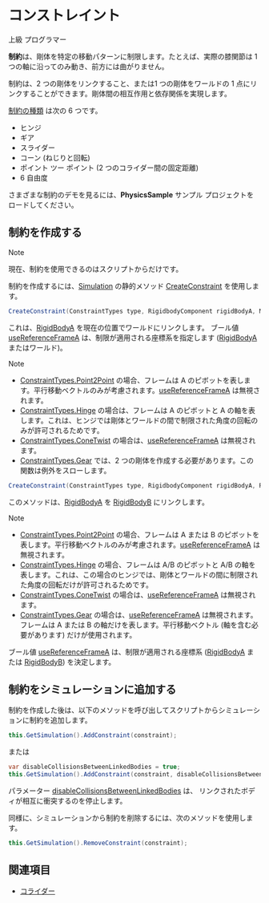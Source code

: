 # コンストレイント

<div class="doc-incomplete"/>

<span class="label label-doc-level">上級</span>
<span class="label label-doc-audience">プログラマー</span>

**制約**は、剛体を特定の移動パターンに制限します。たとえば、実際の膝関節は 1 つの軸に沿ってのみ動き、前方には曲がりません。

制約は、2 つの剛体をリンクすること、または1 つの剛体をワールドの 1 点にリンクすることができます。剛体間の相互作用と依存関係を実現します。

[制約の種類](xref:Stride.Physics.ConstraintTypes) は次の 6 つです。

* ヒンジ
* ギア
* スライダー
* コーン (ねじりと回転)
* ポイント ツー ポイント (2 つのコライダー間の固定距離)
* 6 自由度

さまざまな制約のデモを見るには、**PhysicsSample** サンプル プロジェクトをロードしてください。

## 制約を作成する

> [!NOTE]
> 現在、制約を使用できるのはスクリプトからだけです。

制約を作成するには、[Simulation](xref:Stride.Physics.Simulation) の静的メソッド [CreateConstraint](xref:Stride.Physics.Simulation.CreateConstraint\(Stride.Physics.ConstraintTypes,Stride.Physics.RigidbodyComponent,Stride.Core.Mathematics.Matrix,System.Boolean\)) を使用します。

```cs
CreateConstraint(ConstraintTypes type, RigidbodyComponent rigidBodyA, Matrix frameA, bool useReferenceFrameA);
```

これは、[RigidBodyA](xref:Stride.Physics.Constraint.RigidBodyA) を現在の位置でワールドにリンクします。
ブール値 [useReferenceFrameA](xref:Stride.Physics.Simulation.CreateConstraint\(Stride.Physics.ConstraintTypes,Stride.Physics.RigidbodyComponent,Stride.Core.Mathematics.Matrix,System.Boolean\)) は、制限が適用される座標系を指定します ([RigidBodyA](xref:Stride.Physics.Constraint.RigidBodyA) またはワールド)。

> [!NOTE]
> * [ConstraintTypes.Point2Point](xref:Stride.Physics.ConstraintTypes) の場合、フレームは A のピボットを表します。平行移動ベクトルのみが考慮されます。[useReferenceFrameA](xref:Stride.Physics.Simulation.CreateConstraint\(Stride.Physics.ConstraintTypes,Stride.Physics.RigidbodyComponent,Stride.Core.Mathematics.Matrix,System.Boolean\)) は無視されます。
> * [ConstraintTypes.Hinge](xref:Stride.Physics.ConstraintTypes) の場合は、フレームは A のピボットと A の軸を表します。これは、ヒンジでは剛体とワールドの間で制限された角度の回転のみが許可されるためです。
> * [ConstraintTypes.ConeTwist](xref:Stride.Physics.ConstraintTypes) の場合は、[useReferenceFrameA](xref:Stride.Physics.Simulation.CreateConstraint\(Stride.Physics.ConstraintTypes,Stride.Physics.RigidbodyComponent,Stride.Core.Mathematics.Matrix,System.Boolean\)) は無視されます。
> * [ConstraintTypes.Gear](xref:Stride.Physics.ConstraintTypes) では、2 つの剛体を作成する必要があります。この関数は例外をスローします。

```cs
CreateConstraint(ConstraintTypes type, RigidbodyComponent rigidBodyA, RigidbodyComponent rigidBodyB, Matrix frameA, Matrix frameB, bool useReferenceFrameA)
```

このメソッドは、[RigidBodyA](xref:Stride.Physics.Constraint.RigidBodyA) を [RigidBodyB](xref:Stride.Physics.Constraint.RigidBodyB) にリンクします。

> [!NOTE]
> * [ConstraintTypes.Point2Point](xref:Stride.Physics.ConstraintTypes) の場合、フレームは A または B のピボットを表します。平行移動ベクトルのみが考慮されます。[useReferenceFrameA](xref:Stride.Physics.Simulation.CreateConstraint\(Stride.Physics.ConstraintTypes,Stride.Physics.RigidbodyComponent,Stride.Core.Mathematics.Matrix,System.Boolean\)) は無視されます。
> * [ConstraintTypes.Hinge](xref:Stride.Physics.ConstraintTypes) の場合、フレームは A/B のピボットと A/B の軸を表します。これは、この場合のヒンジでは、剛体とワールドの間に制限された角度の回転だけが許可されるためです。
> * [ConstraintTypes.ConeTwist](xref:Stride.Physics.ConstraintTypes) の場合は、[useReferenceFrameA](xref:Stride.Physics.Simulation.CreateConstraint\(Stride.Physics.ConstraintTypes,Stride.Physics.RigidbodyComponent,Stride.Core.Mathematics.Matrix,System.Boolean\)) は無視されます。
> * [ConstraintTypes.Gear](xref:Stride.Physics.ConstraintTypes) の場合は、[useReferenceFrameA](xref:Stride.Physics.Simulation.CreateConstraint\(Stride.Physics.ConstraintTypes,Stride.Physics.RigidbodyComponent,Stride.Core.Mathematics.Matrix,System.Boolean\)) は無視されます。フレームは A または B の軸だけを表します。平行移動ベクトル (軸を含む必要があります) だけが使用されます。

ブール値 [useReferenceFrameA](xref:Stride.Physics.Simulation.CreateConstraint\(Stride.Physics.ConstraintTypes,Stride.Physics.RigidbodyComponent,Stride.Core.Mathematics.Matrix,System.Boolean\)) は、制限が適用される座標系 ([RigidBodyA](xref:Stride.Physics.Constraint.RigidBodyA) または [RigidBodyB](xref:Stride.Physics.Constraint.RigidBodyB)) を決定します。

## 制約をシミュレーションに追加する

制約を作成した後は、以下のメソッドを呼び出してスクリプトからシミュレーションに制約を追加します。

```cs
this.GetSimulation().AddConstraint(constraint);
```

または

```cs
var disableCollisionsBetweenLinkedBodies = true;
this.GetSimulation().AddConstraint(constraint, disableCollisionsBetweenLinkedBodies);
```

パラメーター [disableCollisionsBetweenLinkedBodies](xref:Stride.Physics.Simulation.AddConstraint\(Stride.Physics.Constraint,System.Boolean\)) は、
 リンクされたボディが相互に衝突するのを停止します。

同様に、シミュレーションから制約を削除するには、次のメソッドを使用します。

```cs
this.GetSimulation().RemoveConstraint(constraint);
```

## 関連項目

* [コライダー](colliders.md)
